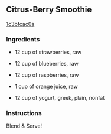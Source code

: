 ## Citrus-Berry Smoothie

[1c3bfcac0a](http://www.food.com/recipe/citrus-berry-smoothie-319369)

### Ingredients

 - 12 cup of strawberries, raw

 - 12 cup of blueberries, raw

 - 12 cup of raspberries, raw

 - 1 cup of orange juice, raw

 - 12 cup of yogurt, greek, plain, nonfat

### Instructions

Blend & Serve!